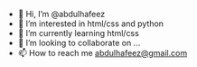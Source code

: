 - 👋 Hi, I’m @abdulhafeez
- 👀 I’m interested in html/css and python
- 🌱 I’m currently learning html/css
- 💞️ I’m looking to collaborate on ...
- 📫 How to reach me abdulhafeez@gmail.com

<!---
abdulhafe/abdulhafe is a ✨ special ✨ repository because its `README.md` (this file) appears on your GitHub profile.
You can click the Preview link to take a look at your changes.
--->
